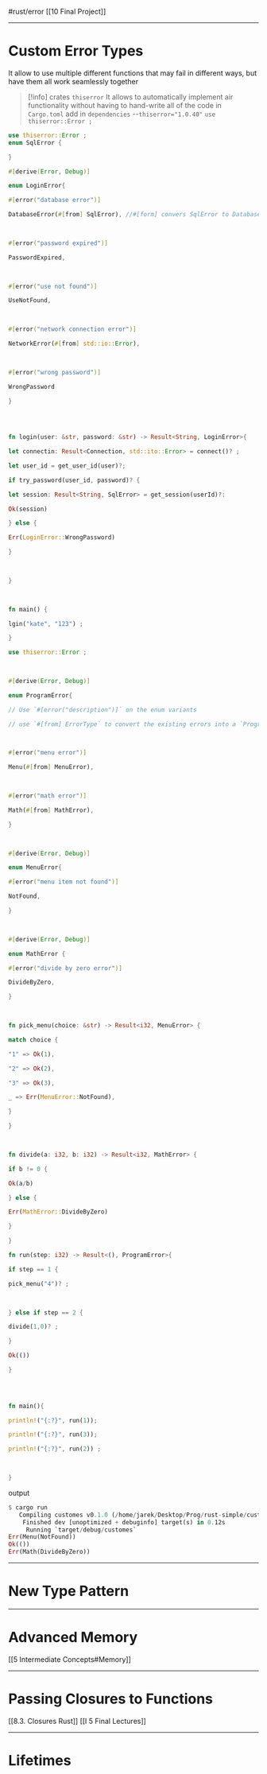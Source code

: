 #rust/error
[[10 Final Project]]

----
# Custom Error Types
It allow to use multiple different functions that may fail in different ways, but have them all work seamlessly together

>[!info] crates `thiserror`
>It allows to automatically implement air functionality without having to hand-write all of the code
>in `Cargo.toml` add in `dependencies`  --`thiserror="1.0.40"`
>`use thiserror::Error ;`


```rust
use thiserror::Error ;
enum SqlError {

}

#[derive(Error, Debug)]

enum LoginError{

#[error("database error")]

DatabaseError(#[from] SqlError), //#[form] convers SqlError to DatabaseError

  

#[error("password expired")]

PasswordExpired,

  

#[error("use not found")]

UseNotFound,

  

#[error("network connection error")]

NetworkError(#[from] std::io::Error),

  

#[error("wrong password")]

WrongPassword

}

  
  

fn login(user: &str, password: &str) -> Result<String, LoginError>{

let connectin: Result<Connection, std::ito::Error> = connect()? ;

let user_id = get_user_id(user)?;

if try_password(user_id, password)? {

let session: Result<String, SqlError> = get_session(userId)?:

Ok(session)

} else {

Err(LoginError::WrongPassword)

}

  

}

  

fn main() {

lgin("kate", "123") ;

}
```

```rust
use thiserror::Error ;

  

#[derive(Error, Debug)]

enum ProgramError{

// Use `#[error("description")]` on the enum variants

// use `#[from] ErrorType` to convert the existing errors into a `ProgramError`

  

#[error("menu error")]

Menu(#[from] MenuError),

  

#[error("math error")]

Math(#[from] MathError),

}

  

#[derive(Error, Debug)]

enum MenuError{

#[error("menu item not found")]

NotFound,

}

  

#[derive(Error, Debug)]

enum MathError {

#[error("divide by zero error")]

DivideByZero,

}

  

fn pick_menu(choice: &str) -> Result<i32, MenuError> {

match choice {

"1" => Ok(1),

"2" => Ok(2),

"3" => Ok(3),

_ => Err(MenuError::NotFound),

}

}

  

fn divide(a: i32, b: i32) -> Result<i32, MathError> {

if b != 0 {

Ok(a/b)

} else {

Err(MathError::DivideByZero)

}

}

fn run(step: i32) -> Result<(), ProgramError>{

if step == 1 {

pick_menu("4")? ;

  

} else if step == 2 {

divide(1,0)? ;

}

Ok(())

}

  
  

fn main(){

println!("{:?}", run(1));

println!("{:?}", run(3));

println!("{:?}", run(2)) ;

  

}
```

output
```rust
$ cargo run
   Compiling customes v0.1.0 (/home/jarek/Desktop/Prog/rust-simple/customes)
    Finished dev [unoptimized + debuginfo] target(s) in 0.12s
     Running `target/debug/customes`
Err(Menu(NotFound))
Ok(())
Err(Math(DivideByZero))
```



----
# New Type Pattern








---
# Advanced Memory
[[5 Intermediate Concepts#Memory]]






---
# Passing Closures to Functions
[[8.3. Closures Rust]]
[[I 5 Final Lectures]]




---
# Lifetimes













